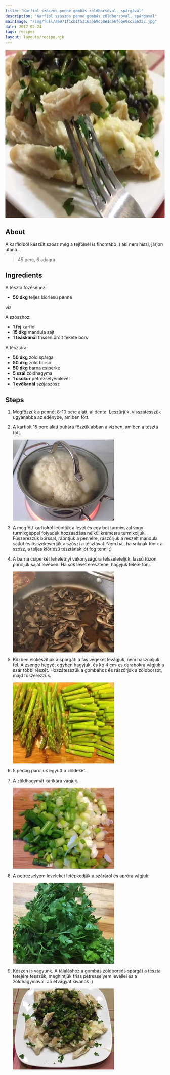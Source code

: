 ```yaml
---
title: "Karfiol szószos penne gombás zöldborsóval, spárgával"
description: "Karfiol szószos penne gombás zöldborsóval, spárgával"
mainImage: "/img/full/a6971f1cb1f5316a6b9db8e1d66f0be9cc26622c.jpg"
date: 2017-02-24
tags: recipes
layout: layouts/recipe.njk
---
```

                            
<p align="center"><a href="https://cookpad.com/hu/receptek/2124657-karfiol-szoszos-penne-gombas-zoldborsoval-spargaval" rel="Recipe source page"><img width="751" height="532" src="/img/full/a6971f1cb1f5316a6b9db8e1d66f0be9cc26622c.jpg"/></a></p>

## About
<p class="mb-sm">A karfiolból készült szósz még a tejfölnél is finomabb :) aki nem hiszi, járjon utána...</p>

> 45 perc, 6 adagra 

## Ingredients

A tészta főzéséhez:
* **50 dkg** teljes kiörlésü penne

viz

A szószhoz:
* **1 fej** karfiol
* **15 dkg** mandula sajt
* **1 teáskanál** frissen őrőlt fekete bors

A tésztára:
* **50 dkg** zöld spárga
* **50 dkg** zöld borsó
* **50 dkg** barna csiperke
* **5 szál** zöldhagyma
* **1 csokor** petrezselyemlevél
* **1 evőkanál** szójaszósz

## Steps

1. Megfőzzük a pennét 8-10 perc alatt, al dente. Leszűrjük, visszatesszük ugyanabba az edénybe, amiben főtt.
 
    <div style="clear: both"/>

2. A karfiolt 15 perc alatt puhára főzzük abban a vízben, amiben a tészta főtt.
 
    <p><img width="320" height="256" align="left" src="/img/full/290ff5d0255a0a207ee71dba8ecd8256f134d4ed.jpg"/></p><div style="clear: both"/>

3. A megfőtt karfiolról leöntjük a levét és egy bot turmixszal vagy turmixgéppel folyadék hozzáadása nélkül krémesre turmixoljuk. Fűszerezzük borssal, ráöntjük a pennére, rászórjuk a reszelt mandula sajtot és összekeverjük a szószt a tésztával. Nem baj, ha soknak tűnik a szósz, a teljes kiőrlésű tésztának jót fog tenni ;)
 
    <div style="clear: both"/>

4. A barna csiperkét leheletnyi vékonyságúra felszeleteljük, lassú tűzön pároljuk saját levében. Ha sok levet eresztene, hagyjuk felére főni.
 
    <p><img width="320" height="256" align="left" src="/img/full/24af9e5fd6c64e1b3dbf2950154f843ac22b8384.jpg"/></p><div style="clear: both"/>

5. Közben előkészítjük a spárgát: a fás végeket levágjuk, nem használjuk fel. A zsenge hegyét egyben hagyjuk, és kb 4 cm-es darabokra vágjuk a szár többi részét. Hozzátesszük a gombához és rászórjuk a zöldborsót, majd fűszerezzük.
 
    <p><img width="320" height="256" align="left" src="/img/full/357ecf7cae8761deaf4dd52b04b8a7a093ab7ebb.jpg"/></p><div style="clear: both"/>

6. 5 percig pároljuk együtt a zöldeket.
 
    <div style="clear: both"/>

7. A zöldhagymát karikára vágjuk.
 
    <p><img width="320" height="256" align="left" src="/img/full/00c6a373bdbe8860228c9fc7555036fc1643afad.jpg"/></p><div style="clear: both"/>

8. A petrezselyem leveleket letépkedjük a száráról és apróra vágjuk.
 
    <p><img width="320" height="256" align="left" src="/img/full/106393a1ae8ca0d9dfcfc4d79dc5d30713922b21.jpg"/></p><div style="clear: both"/>

9. Készen is vagyunk. A tálaláshoz a gombás zöldborsós spárgát a tészta tetejére tesszük, meghintjük friss petrezselyem levéllel és a zöldhagymával. Jó étvágyat kívánok :)
 
    <p><img width="320" height="256" align="left" src="/img/full/7bad0a9e50f8baf54c3579e68ab46d6533c01dd2.jpg"/></p><div style="clear: both"/>

